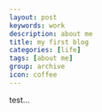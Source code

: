 ```yaml
---
layout: post
keywords: work
description: about me
title: my first blog
categories: [life]
tags: [about me]
group: archive
icon: coffee
---
```


test...
